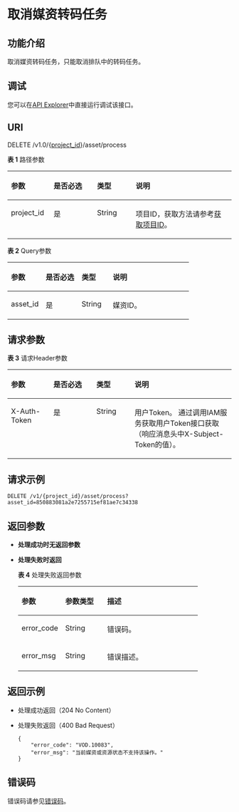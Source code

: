 # 取消媒资转码任务<a name="vod_04_0192"></a>

## 功能介绍<a name="section7688122015217"></a>

取消媒资转码任务，只能取消排队中的转码任务。

## 调试<a name="section553211254213"></a>

您可以在[API Explorer](https://apiexplorer.developer.huaweicloud.com/apiexplorer/doc?product=VOD&api=deleteAssetTranscodeTask)中直接运行调试该接口。

## URI<a name="section136891120205217"></a>

DELETE /v1.0/\{[project\_id](获取项目ID.md)\}/asset/process

**表 1**  路径参数

<a name="table6869913124919"></a>
<table><thead align="left"><tr id="vod_04_0196_row58691013184917"><th class="cellrowborder" valign="top" width="18.98%" id="mcps1.2.5.1.1"><p id="vod_04_0196_p18869171324920"><a name="vod_04_0196_p18869171324920"></a><a name="vod_04_0196_p18869171324920"></a>参数</p>
</th>
<th class="cellrowborder" valign="top" width="19.400000000000002%" id="mcps1.2.5.1.2"><p id="vod_04_0196_p16174217193312"><a name="vod_04_0196_p16174217193312"></a><a name="vod_04_0196_p16174217193312"></a>是否必选</p>
</th>
<th class="cellrowborder" valign="top" width="17.299999999999997%" id="mcps1.2.5.1.3"><p id="vod_04_0196_p1386920134497"><a name="vod_04_0196_p1386920134497"></a><a name="vod_04_0196_p1386920134497"></a>类型</p>
</th>
<th class="cellrowborder" valign="top" width="44.32%" id="mcps1.2.5.1.4"><p id="vod_04_0196_p1386931394910"><a name="vod_04_0196_p1386931394910"></a><a name="vod_04_0196_p1386931394910"></a>说明</p>
</th>
</tr>
</thead>
<tbody><tr id="vod_04_0196_row1586931374911"><td class="cellrowborder" valign="top" width="18.98%" headers="mcps1.2.5.1.1 "><p id="vod_04_0196_p14253192105011"><a name="vod_04_0196_p14253192105011"></a><a name="vod_04_0196_p14253192105011"></a>project_id</p>
</td>
<td class="cellrowborder" valign="top" width="19.400000000000002%" headers="mcps1.2.5.1.2 "><p id="vod_04_0196_p18172181763318"><a name="vod_04_0196_p18172181763318"></a><a name="vod_04_0196_p18172181763318"></a>是</p>
</td>
<td class="cellrowborder" valign="top" width="17.299999999999997%" headers="mcps1.2.5.1.3 "><p id="vod_04_0196_p62548235018"><a name="vod_04_0196_p62548235018"></a><a name="vod_04_0196_p62548235018"></a>String</p>
</td>
<td class="cellrowborder" valign="top" width="44.32%" headers="mcps1.2.5.1.4 "><p id="vod_04_0196_p0254323500"><a name="vod_04_0196_p0254323500"></a><a name="vod_04_0196_p0254323500"></a>项目ID，获取方法请参考<a href="https://support.huaweicloud.com/usermanual-vod/vod_01_0058.html" target="_blank" rel="noopener noreferrer">获取项目ID</a>。</p>
</td>
</tr>
</tbody>
</table>

**表 2**  Query参数

<a name="table146615352315"></a>
<table><thead align="left"><tr id="row18661173511319"><th class="cellrowborder" valign="top" width="19.1%" id="mcps1.2.5.1.1"><p id="zh-cn_topic_0128109929_zh-cn_topic_0127939727_p7531464"><a name="zh-cn_topic_0128109929_zh-cn_topic_0127939727_p7531464"></a><a name="zh-cn_topic_0128109929_zh-cn_topic_0127939727_p7531464"></a>参数</p>
</th>
<th class="cellrowborder" valign="top" width="19.78%" id="mcps1.2.5.1.2"><p id="p38017493416"><a name="p38017493416"></a><a name="p38017493416"></a>是否必选</p>
</th>
<th class="cellrowborder" valign="top" width="17.24%" id="mcps1.2.5.1.3"><p id="p19256145992412"><a name="p19256145992412"></a><a name="p19256145992412"></a>类型</p>
</th>
<th class="cellrowborder" valign="top" width="43.88%" id="mcps1.2.5.1.4"><p id="zh-cn_topic_0128109929_zh-cn_topic_0127939727_p6068839"><a name="zh-cn_topic_0128109929_zh-cn_topic_0127939727_p6068839"></a><a name="zh-cn_topic_0128109929_zh-cn_topic_0127939727_p6068839"></a>说明</p>
</th>
</tr>
</thead>
<tbody><tr id="row06611035173114"><td class="cellrowborder" valign="top" width="19.1%" headers="mcps1.2.5.1.1 "><p id="p76611535203113"><a name="p76611535203113"></a><a name="p76611535203113"></a>asset_id</p>
</td>
<td class="cellrowborder" valign="top" width="19.78%" headers="mcps1.2.5.1.2 "><p id="p1678194918418"><a name="p1678194918418"></a><a name="p1678194918418"></a>是</p>
</td>
<td class="cellrowborder" valign="top" width="17.24%" headers="mcps1.2.5.1.3 "><p id="p20661133511319"><a name="p20661133511319"></a><a name="p20661133511319"></a>String</p>
</td>
<td class="cellrowborder" valign="top" width="43.88%" headers="mcps1.2.5.1.4 "><p id="p19661133523112"><a name="p19661133523112"></a><a name="p19661133523112"></a>媒资ID。</p>
</td>
</tr>
</tbody>
</table>

## 请求参数<a name="section7695120135214"></a>

**表 3**  请求Header参数

<a name="HeaderParameter"></a>
<table><thead align="left"><tr id="vod_04_0196_row1359311223199"><th class="cellrowborder" valign="top" width="18.89%" id="mcps1.2.5.1.1"><p id="vod_04_0196_p959302213191"><a name="vod_04_0196_p959302213191"></a><a name="vod_04_0196_p959302213191"></a>参数</p>
</th>
<th class="cellrowborder" valign="top" width="19.23%" id="mcps1.2.5.1.2"><p id="vod_04_0196_p10968335203313"><a name="vod_04_0196_p10968335203313"></a><a name="vod_04_0196_p10968335203313"></a>是否必选</p>
</th>
<th class="cellrowborder" valign="top" width="17.04%" id="mcps1.2.5.1.3"><p id="vod_04_0196_p6594132291914"><a name="vod_04_0196_p6594132291914"></a><a name="vod_04_0196_p6594132291914"></a>类型</p>
</th>
<th class="cellrowborder" valign="top" width="44.84%" id="mcps1.2.5.1.4"><p id="vod_04_0196_p1659492213198"><a name="vod_04_0196_p1659492213198"></a><a name="vod_04_0196_p1659492213198"></a>说明</p>
</th>
</tr>
</thead>
<tbody><tr id="vod_04_0196_row5593132218192"><td class="cellrowborder" valign="top" width="18.89%" headers="mcps1.2.5.1.1 "><p id="vod_04_0196_p959417226199"><a name="vod_04_0196_p959417226199"></a><a name="vod_04_0196_p959417226199"></a>X-Auth-Token</p>
</td>
<td class="cellrowborder" valign="top" width="19.23%" headers="mcps1.2.5.1.2 "><p id="vod_04_0196_p189688351336"><a name="vod_04_0196_p189688351336"></a><a name="vod_04_0196_p189688351336"></a>是</p>
</td>
<td class="cellrowborder" valign="top" width="17.04%" headers="mcps1.2.5.1.3 "><p id="vod_04_0196_p5594132231911"><a name="vod_04_0196_p5594132231911"></a><a name="vod_04_0196_p5594132231911"></a>String</p>
</td>
<td class="cellrowborder" valign="top" width="44.84%" headers="mcps1.2.5.1.4 "><p id="vod_04_0196_p1159416229196"><a name="vod_04_0196_p1159416229196"></a><a name="vod_04_0196_p1159416229196"></a>用户Token。 通过调用IAM服务获取用户Token接口获取（响应消息头中X-Subject-Token的值）。</p>
</td>
</tr>
</tbody>
</table>

## 请求示例<a name="section7818102093416"></a>

```
DELETE /v1/{project_id}/asset/process?asset_id=850883081a2e7255715ef81ae7c34338
```

## 返回参数<a name="section18786451123414"></a>

-   **处理成功时无返回参数**
-   **处理失败时返回**

    **表 4**  处理失败返回参数

    <a name="table1253505384910"></a>
    <table><thead align="left"><tr id="row75351653154911"><th class="cellrowborder" valign="top" width="24.26%" id="mcps1.2.4.1.1"><p id="p953513531494"><a name="p953513531494"></a><a name="p953513531494"></a>参数</p>
    </th>
    <th class="cellrowborder" valign="top" width="23.32%" id="mcps1.2.4.1.2"><p id="p105351753104919"><a name="p105351753104919"></a><a name="p105351753104919"></a>参数类型</p>
    </th>
    <th class="cellrowborder" valign="top" width="52.42%" id="mcps1.2.4.1.3"><p id="p12535175310490"><a name="p12535175310490"></a><a name="p12535175310490"></a>描述</p>
    </th>
    </tr>
    </thead>
    <tbody><tr id="row17535115316496"><td class="cellrowborder" valign="top" width="24.26%" headers="mcps1.2.4.1.1 "><p id="p17535053184919"><a name="p17535053184919"></a><a name="p17535053184919"></a>error_code</p>
    </td>
    <td class="cellrowborder" valign="top" width="23.32%" headers="mcps1.2.4.1.2 "><p id="p18535453104916"><a name="p18535453104916"></a><a name="p18535453104916"></a>String</p>
    </td>
    <td class="cellrowborder" valign="top" width="52.42%" headers="mcps1.2.4.1.3 "><p id="p1153565334915"><a name="p1153565334915"></a><a name="p1153565334915"></a>错误码。</p>
    </td>
    </tr>
    <tr id="row12535155316493"><td class="cellrowborder" valign="top" width="24.26%" headers="mcps1.2.4.1.1 "><p id="p14535185316497"><a name="p14535185316497"></a><a name="p14535185316497"></a>error_msg</p>
    </td>
    <td class="cellrowborder" valign="top" width="23.32%" headers="mcps1.2.4.1.2 "><p id="p115351053174914"><a name="p115351053174914"></a><a name="p115351053174914"></a>String</p>
    </td>
    <td class="cellrowborder" valign="top" width="52.42%" headers="mcps1.2.4.1.3 "><p id="p1753617531499"><a name="p1753617531499"></a><a name="p1753617531499"></a>错误描述。</p>
    </td>
    </tr>
    </tbody>
    </table>


## 返回示例<a name="section16835172023419"></a>

-   处理成功返回（204 No Content）
-   处理失败返回（400 Bad Request）

    ```
    {
        "error_code": "VOD.10083",
        "error_msg": "当前媒资或资源状态不支持该操作。"
    }
    ```


## 错误码<a name="section13705620155216"></a>

错误码请参见[错误码](错误码.md)。

